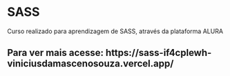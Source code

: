 # SASS

<p>Curso realizado para aprendizagem de SASS, através da plataforma ALURA</p>
<h2>Para ver mais acesse: https://sass-if4cplewh-viniciusdamascenosouza.vercel.app/</h2>
